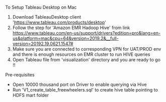 To Setup Tableau Desktop on Mac

1) Download TableauDesktop client 'https://www.tableau.com/products/desktop'
2) Follow the step for 'Amazon EMR Hadoop Hive' from link
https://www.tableau.com/en-us/support/drivers?edition=pro&lang=en-us&platform=mac&cpu=64&version=2019.2&__full-version=20192.19.0621.1547#
3) Make sure you are connected to corresponding VPN for UAT/PROD env
   and there is enough resources on EMR cluster to run HIVE queries
4) Open Tableau file from 'visualization' directory and you are ready to go !!

Pre-requisites

- Open 10000 thousand port on Driver to enable querying via Hive
- Run 'V1_create_table_freewheelers.sql' to create hive table pointing to HDFS mart folder
